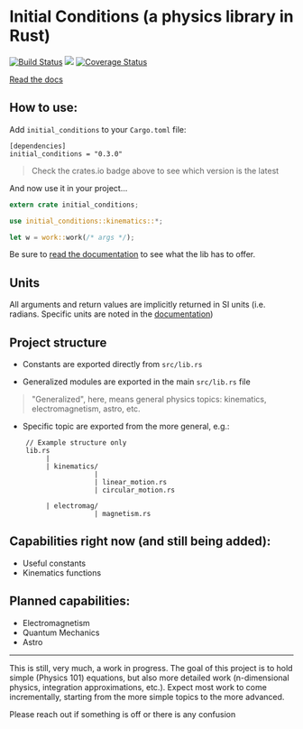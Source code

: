 # Initial Conditions (a physics library in Rust)
[![Build Status](https://travis-ci.org/someguynamedmatt/initial_conditions.svg?branch=master)](https://travis-ci.org/someguynamedmatt/initial_conditions)
[![](https://img.shields.io/crates/v/initial_conditions.svg)](https://crates.io/crates/initial_conditions)
[![Coverage Status](https://coveralls.io/repos/github/someguynamedmatt/initial_conditions/badge.svg?branch=master)](https://coveralls.io/github/someguynamedmatt/initial_conditions?branch=master)

[Read the docs](https://someguynamedmatt.github.io/initial_conditions/initial_conditions/index.html)

## How to use:

Add `initial_conditions` to your `Cargo.toml` file:

```
[dependencies]
initial_conditions = "0.3.0"
```
> Check the crates.io badge above to see which version is the latest

And now use it in your project...

```rust
extern crate initial_conditions;

use initial_conditions::kinematics::*;

let w = work::work(/* args */);
```

Be sure to [read the documentation](https://someguynamedmatt.github.io/initial_conditions/initial_conditions/index.html) to see what the lib has to offer.

## Units

All arguments and return values are implicitly returned in SI units (i.e. radians. Specific units are noted in the [documentation](https://someguynamedmatt.github.io/initial_conditions/initial_conditions/index.html))

## Project structure

- Constants are exported directly from `src/lib.rs`

- Generalized modules are exported in the main `src/lib.rs` file
> "Generalized", here, means general physics topics: kinematics, electromagnetism, astro, etc.

- Specific topic are exported from the more general, e.g.:

```
    // Example structure only
    lib.rs
         |
         | kinematics/
                     |
                     | linear_motion.rs
                     | circular_motion.rs

         | electromag/
                     | magnetism.rs

```

## Capabilities right now (and still being added):

- Useful constants
- Kinematics functions

## Planned capabilities:

- Electromagnetism
- Quantum Mechanics
- Astro
____

This is still, very much, a work in progress. The goal of this project is to hold simple (Physics 101) equations, but also more detailed work (n-dimensional physics, integration approximations, etc.). Expect most work to come incrementally, starting from the more simple topics to the more advanced.

Please reach out if something is off or there is any confusion

